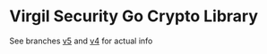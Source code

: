 # Virgil Security Go Crypto Library

See branches [v5](https://github.com/VirgilSecurity/virgil-crypto-go/tree/v5) and [v4](https://github.com/VirgilSecurity/virgil-crypto-go/tree/v4) for actual info
